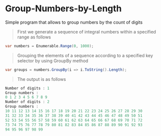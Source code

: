 # Group-Numbers-by-Length

Simple program that allows to group numbers by the count of digits 

>First we generate a sequence of integral numbers within a specified range as follows
~~~csharp
var numbers = Enumerable.Range(0, 1000);
~~~

>Grouping the elements of a sequence according to a specified key selector by using GroupBy method
~~~csharp
var groups = numbers.GroupBy(i => i.ToString().Length);
~~~

>The output is as follows
~~~csharp
Number of digits : 1
Group numbers :
0 1 2 3 4 5 6 7 8 9
Number of digits : 2
Group numbers :
10 11 12 13 14 15 16 17 18 19 20 21 22 23 24 25 26 27 28 29 30 
31 32 33 34 35 36 37 38 39 40 41 42 43 44 45 46 47 48 49 50 51 
52 53 54 55 56 57 58 59 60 61 62 63 64 65 66 67 68 69 70 71 72 
73 74 75 76 77 78 79 80 81 82 83 84 85 86 87 88 89 90 91 92 93
94 95 96 97 98 99
~~~
